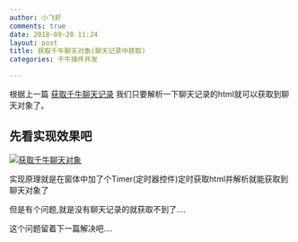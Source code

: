 ```yaml
---
author: 小飞虾
comments: true
date: 2018-09-28 11:24
layout: post
title: 获取千牛聊天对象(聊天记录中获取)
categories: 千牛插件开发

---
```



根据上一篇 [获取千牛聊天记录](https://github.com/renchengxiaofeixia/QnPg/blob/master/%E8%8E%B7%E5%8F%96%E5%8D%83%E7%89%9B%E8%81%8A%E5%A4%A9%E8%AE%B0%E5%BD%95.md "获取千牛聊天记录")
我们只要解析一下聊天记录的html就可以获取到聊天对象了。

## 先看实现效果吧
[![获取千牛聊天对象](https://img2018.cnblogs.com/blog/1496137/201907/1496137-20190715102041948-1555810158.gif "获取欠你聊天对象")](https://img2018.cnblogs.com/blog/1496137/201907/1496137-20190715102041948-1555810158.gif "获取欠你聊天对象")

实现原理就是在窗体中加了个Timer(定时器控件)定时获取html并解析就能获取到聊天对象了

但是有个问题,就是没有聊天记录的就获取不到了....

这个问题留着下一篇解决吧....













